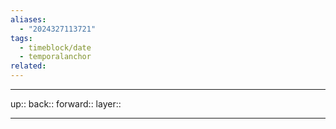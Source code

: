 ```yaml
---
aliases:
  - "2024327113721"
tags:
  - timeblock/date
  - temporalanchor
related:
---
```




***

up:: 
back:: 
forward:: 
layer:: 

***

